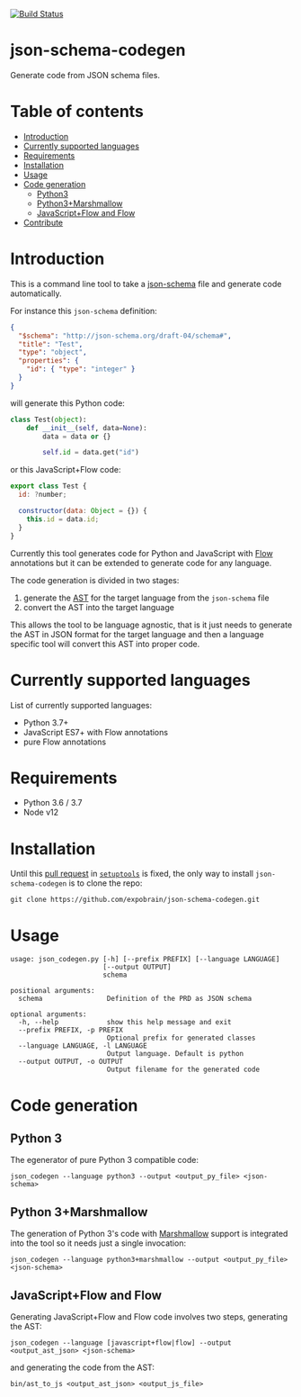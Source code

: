 [![Build Status](https://travis-ci.org/expobrain/json-schema-codegen.svg?branch=master)](https://travis-ci.org/expobrain/json-schema-codegen)

# json-schema-codegen

Generate code from JSON schema files.

# Table of contents

- [Introduction](#introduction)
- [Currently supported languages](#currently-supported-languages)
- [Requirements](#requirements)
- [Installation](#installation)
- [Usage](#usage)
- [Code generation](#code-generation)
  - [Python3](#python-3)
  - [Python3+Marshmallow](#python-3marshmallow)
  - [JavaScript+Flow and Flow](#javascriptflow-and-flow)
- [Contribute](#contribute)

# Introduction

This is a command line tool to take a [json-schema](http://json-schema.org/) file and generate code automatically.

For instance this `json-schema` definition:

```json
{
  "$schema": "http://json-schema.org/draft-04/schema#",
  "title": "Test",
  "type": "object",
  "properties": {
    "id": { "type": "integer" }
  }
}
```

will generate this Python code:

```python
class Test(object):
    def __init__(self, data=None):
        data = data or {}

        self.id = data.get("id")
```

or this JavaScript+Flow code:

```javascript
export class Test {
  id: ?number;

  constructor(data: Object = {}) {
    this.id = data.id;
  }
}
```

Currently this tool generates code for Python and JavaScript with [Flow](https://flow.org/) annotations but it can be extended to generate code for any language.

The code generation is divided in two stages:

1.  generate the [AST](https://en.wikipedia.org/wiki/Abstract_syntax_tree) for the target language from the `json-schema` file
1.  convert the AST into the target language

This allows the tool to be language agnostic, that is it just needs to generate the AST in JSON format for the target language and then a language specific tool will convert this AST into proper code.

# Currently supported languages

List of currently supported languages:

- Python 3.7+
- JavaScript ES7+ with Flow annotations
- pure Flow annotations

# Requirements

- Python 3.6 / 3.7
- Node v12

# Installation

Until this [pull request](https://github.com/pypa/setuptools/pull/1389) in [`setuptools`](https://pypi.org/project/setuptools/) is fixed, the only way to install `json-schema-codegen` is to clone the repo:

```shell
git clone https://github.com/expobrain/json-schema-codegen.git
```

# Usage

```shell
usage: json_codegen.py [-h] [--prefix PREFIX] [--language LANGUAGE]
                       [--output OUTPUT]
                       schema

positional arguments:
  schema                Definition of the PRD as JSON schema

optional arguments:
  -h, --help            show this help message and exit
  --prefix PREFIX, -p PREFIX
                        Optional prefix for generated classes
  --language LANGUAGE, -l LANGUAGE
                        Output language. Default is python
  --output OUTPUT, -o OUTPUT
                        Output filename for the generated code
```

# Code generation

## Python 3

The egenerator of pure Python 3 compatible code:

```shell
json_codegen --language python3 --output <output_py_file> <json-schema>
```

## Python 3+Marshmallow

The generation of Python 3's code with [Marshmallow](https://marshmallow.readthedocs.io/en/2.x-line/) support is integrated into the tool so it needs just a single invocation:

```shell
json_codegen --language python3+marshmallow --output <output_py_file> <json-schema>
```

## JavaScript+Flow and Flow

Generating JavaScript+Flow and Flow code involves two steps, generating the AST:

```shell
json_codegen --language [javascript+flow|flow] --output <output_ast_json> <json-schema>
```

and generating the code from the AST:

```shell
bin/ast_to_js <output_ast_json> <output_js_file>
```
